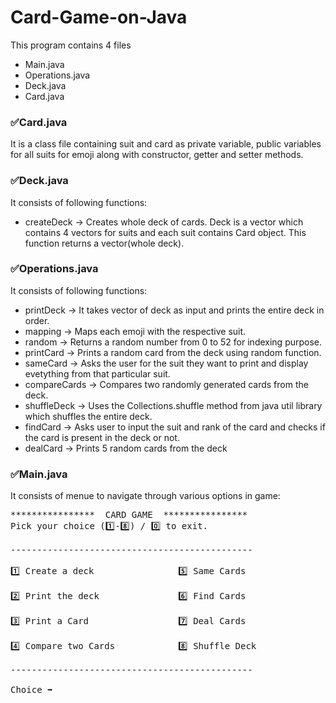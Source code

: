 # Card-Game-on-Java
This program contains 4 files
- Main.java
- Operations.java
- Deck.java
- Card.java
### ✅Card.java
It is a class file containing suit and card as private variable, public variables for all suits for emoji along with constructor, getter and setter methods.
### ✅Deck.java
It consists of following functions:
- createDeck -> Creates whole deck of cards. Deck is a vector which contains 4 vectors for suits and each suit contains Card object. This function returns a vector(whole deck).
### ✅Operations.java
It consists of following functions:
- printDeck -> It takes vector of deck as input and prints the entire deck in order.
- mapping -> Maps each emoji with the respective suit.
- random -> Returns a random number from 0 to 52 for indexing purpose.
- printCard -> Prints a random card from the deck using random function.
- sameCard -> Asks the user for the suit they want to print and display evetything from that particular suit.
- compareCards -> Compares two randomly generated cards from the deck.
- shuffleDeck -> Uses the Collections.shuffle method from java util library which shuffles the entire deck.
- findCard -> Asks user to input the suit and rank of the card and checks if the card is present in the deck or not.
- dealCard -> Prints 5 random cards from the deck
### ✅Main.java
It consists of menue to navigate through various options in game:
<pre>
****************  CARD GAME  **************** 
Pick your choice (1️⃣-8️⃣) / 0️⃣ to exit. <br>
----------------------------------------------<br>
1️⃣ Create a deck                5️⃣ Same Cards<br>
2️⃣ Print the deck               6️⃣ Find Cards<br>
3️⃣ Print a Card                 7️⃣ Deal Cards<br>
4️⃣ Compare two Cards            8️⃣ Shuffle Deck<br>
----------------------------------------------<br>
Choice ➡️
  </pre>
